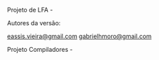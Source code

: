 
Projeto de LFA -

Autores da versão:

eassis.vieira@gmail.com
gabrielhmoro@gmail.com


Projeto Compiladores -

